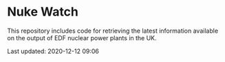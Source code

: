 # Nuke Watch

This repository includes code for retrieving the latest information available on the output of EDF nuclear power plants in the UK.

Last updated: 2020-12-12 09:06